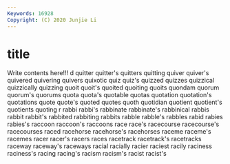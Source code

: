 ```yaml
---
Keywords: 16928
Copyright: (C) 2020 Junjie Li
---
```


# title

Write contents here!!!
d 
quitter
quitter's 
quitters 
quitting 
quiver 
quiver's 
quivered 
quivering 
quivers 
quixotic 
quiz
quiz's 
quizzed 
quizzes 
quizzical 
quizzically 
quizzing 
quoit 
quoit's 
quoited 
quoiting
quoits 
quondam 
quorum 
quorum's 
quorums 
quota 
quota's 
quotable 
quotas 
quotation
quotation's 
quotations 
quote 
quote's 
quoted 
quotes 
quoth 
quotidian 
quotient 
quotient's
quotients 
quoting 
r 
rabbi 
rabbi's 
rabbinate 
rabbinate's 
rabbinical 
rabbis 
rabbit
rabbit's 
rabbited 
rabbiting 
rabbits 
rabble 
rabble's 
rabbles 
rabid 
rabies 
rabies's
raccoon 
raccoon's 
raccoons 
race 
race's 
racecourse 
racecourse's 
racecourses 
raced 
racehorse
racehorse's 
racehorses 
raceme 
raceme's 
racemes 
racer 
racer's 
racers 
races 
racetrack
racetrack's 
racetracks 
raceway 
raceway's 
raceways 
racial 
racially 
racier 
raciest 
racily
raciness 
raciness's 
racing 
racing's 
racism 
racism's 
racist 
racist's 
